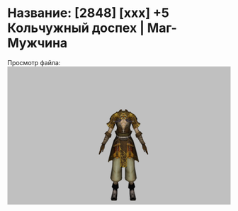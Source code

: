 # Название: [2848] [xxx] +5 Кольчужный доспех | Маг-Мужчина

Просмотр файла:
![p040003.png](p040003.png)